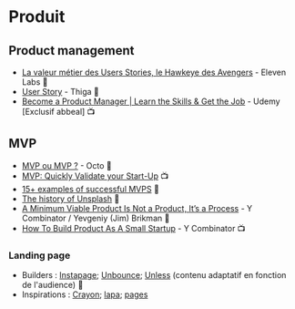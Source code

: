 # Produit

## Product management

- [La valeur métier des Users Stories, le Hawkeye des Avengers](https://blog.eleven-labs.com/fr/la-valeur-metier-des-users-stories-le-hawkeye-des-avengers/) - Eleven Labs :page_facing_up:
- [User Story](https://blog.thiga.co/glossaire/definition-user-story/) - Thiga :page_facing_up:
- [Become a Product Manager | Learn the Skills & Get the Job](https://abbeal.udemy.com/course/become-a-product-manager-learn-the-skills-get-a-job/) - Udemy [Exclusif abbeal] :tv:

## MVP

- [MVP ou MVP ?](https://blog.octo.com/mvp_ou_mvp/) - Octo :page_facing_up:
- [MVP: Quickly Validate your Start-Up](https://www.youtube.com/watch?v=jHyU54GhfGs) :tv:
- [15+ examples of successful MVPS](https://softwarebrothers.co/blog/15-examples-of-successful-mvps/) :page_facing_up:
- [The history of Unsplash](https://unsplash.com/history) :page_facing_up:
- [A Minimum Viable Product Is Not a Product, It’s a Process](https://blog.ycombinator.com/minimum-viable-product-process/) - Y Combinator / Yevgeniy (Jim) Brikman :page_facing_up:
- [How To Build Product As A Small Startup](https://blog.ycombinator.com/how-to-build-product-as-a-small-startup/) - Y Combinator :tv:

### Landing page

- Builders :  [Instapage](https://instapage.com/products/landing-page-builder); [Unbounce](https://unbounce.com/product/landing-pages/); [Unless](https://unless.com/) (contenu adaptatif en fonction de l'audience) :wrench:
- Inspirations : [Crayon](https://app.crayon.co/f/); [lapa](https://www.lapa.ninja/); [pages](https://www.pages.xyz/type/landing)
